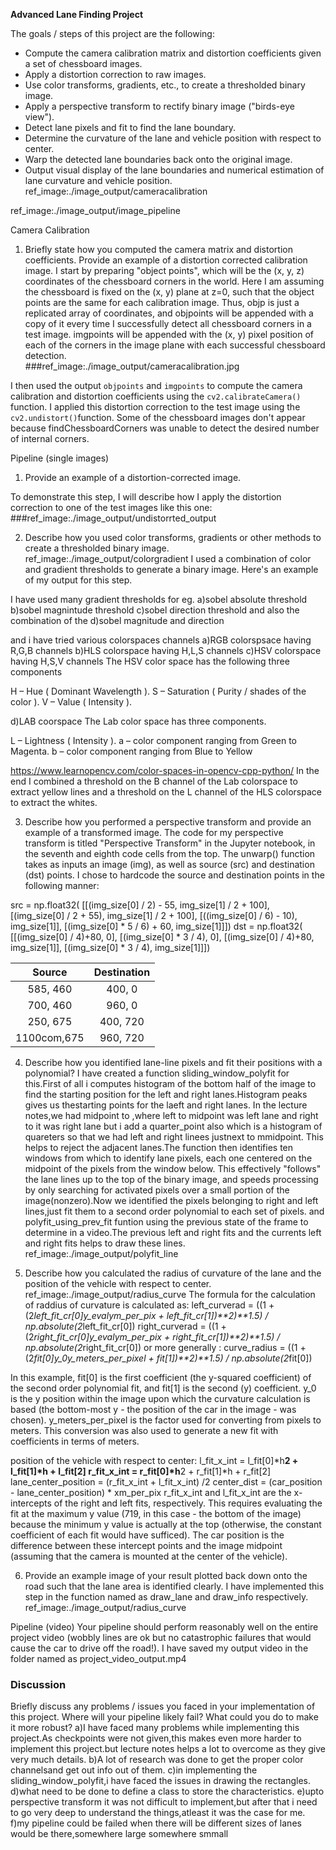 **Advanced Lane Finding Project**

The goals / steps of this project are the following:

* Compute the camera calibration matrix and distortion coefficients given a set of chessboard images.
* Apply a distortion correction to raw images.
* Use color transforms, gradients, etc., to create a thresholded binary image.
* Apply a perspective transform to rectify binary image ("birds-eye view").
* Detect lane pixels and fit to find the lane boundary.
* Determine the curvature of the lane and vehicle position with respect to center.
* Warp the detected lane boundaries back onto the original image.
* Output visual display of the lane boundaries and numerical estimation of lane curvature and vehicle position.
ref_image:./image_output/cameracalibration

ref_image:./image_output/image_pipeline

Camera Calibration
1. Briefly state how you computed the camera matrix and distortion coefficients. Provide an example of a distortion corrected calibration image.
I start by preparing "object points", which will be the (x, y, z) coordinates of the chessboard corners in the world. Here I am assuming the chessboard is fixed on the (x, y) plane at z=0, such that the object points are the same for each calibration image.  Thus, objp is just a replicated array of coordinates, and objpoints will be appended with a copy of it every time I successfully detect all chessboard corners in a test image.  imgpoints will be appended with the (x, y) pixel position of each of the corners in the image plane with each successful chessboard detection.  
###ref_image:./image_output/cameracalibration.jpg

I then used the output `objpoints` and `imgpoints` to compute the camera calibration and distortion coefficients using the `cv2.calibrateCamera()` function.  I applied this distortion correction to the test image using the `cv2.undistort()`function.
 Some of the chessboard images don't appear because findChessboardCorners was unable to detect the desired number of internal corners.

Pipeline (single images)


1. Provide an example of a distortion-corrected image.

To demonstrate this step, I will describe how I apply the distortion correction to one of the test images like this one:
###ref_image:./image_output/undistorrted_output



2. Describe how you used color transforms, gradients or other methods to create a thresholded binary image.
ref_image:./image_output/colorgradient
I used a combination of color and gradient thresholds to generate a binary image.  Here's an example of my output for this step.

I have used many gradient thresholds for eg.
a)sobel absolute threshold
b)sobel magnintude threshold
c)sobel direction threshold 
and also the combination of the 
d)sobel magnitude and direction


and i have tried various colorspaces channels 
a)RGB colorspsace having R,G,B channels
b)HLS colorspace having H,L,S channels
c)HSV colorspace having H,S,V channels 
The HSV color space has the following three components

H – Hue ( Dominant Wavelength ).
S – Saturation ( Purity / shades of the color ).
V – Value ( Intensity ).

d)LAB coorspace
The Lab color space has three components.

L – Lightness ( Intensity ).
a – color component ranging from Green to Magenta.
b – color component ranging from Blue to Yellow

https://www.learnopencv.com/color-spaces-in-opencv-cpp-python/
In the end I combined a threshold on the B channel of the Lab colorspace to extract yellow lines and a threshold 
on the L channel of the HLS colorspace to extract the whites.

3. Describe how  you performed a perspective transform and provide an example of a transformed image.
The code for my perspective transform is titled "Perspective Transform" in the Jupyter notebook, in the seventh and eighth code cells from the top. The unwarp() function takes as inputs an image (img), as well as source (src) and destination (dst) points. I chose to hardcode the source and destination points in the following manner:

src = np.float32(
    [[(img_size[0] / 2) - 55, img_size[1] / 2 + 100],
    [(img_size[0] / 2 + 55), img_size[1] / 2 + 100],
    [((img_size[0] / 6) - 10), img_size[1]],
    [(img_size[0] * 5 / 6) + 60, img_size[1]]])
dst = np.float32(
    [[(img_size[0] / 4)+80, 0],
    [(img_size[0] * 3 / 4), 0],
    [(img_size[0] / 4)+80, img_size[1]],
    [(img_size[0] * 3 / 4), img_size[1]]])
    
    
| Source        | Destination   |
|:-------------:|:-------------:| 
| 585, 460      | 400, 0        | 
| 700, 460      | 960, 0        |
| 250, 675      | 400, 720      |
| 1100com,675      | 960, 720      |

4. Describe how you identified lane-line pixels and fit their positions with a polynomial?
I have created a function sliding_window_polyfit for this.First of all i computes histogram of the bottom half of the image
to find the starting position for the left and right lanes.Histogram peaks gives us thestarting points for the  laeft and right lanes.
In the lecture notes,we had midpoint to ,where left to midpoint was left lane and right to it was right lane but i add a quarter_point also
which is a histogram of quareters so that we had left and right linees justnext to mmidpoint.
This helps to reject the adjacent lanes.The function then identifies ten windows from which to identify lane pixels, each one centered on the midpoint of the pixels from the window below. This effectively "follows" the lane lines up to the top of the binary image, and speeds processing by only searching for activated pixels over a small portion of the image(nonzero).Now we identified the pixels belonging to right and left lines,just fit them to a second order polynomial to each set of pixels.
and polyfit_using_prev_fit funtion using the previous state of the frame to determine in a video.The previous left and right fits and the currents left and right fits helps to draw these lines.
ref_image:./image_output/polyfit_line

5. Describe how you calculated the radius of curvature of the lane and the position of the vehicle with respect to center.
ref_image:./image_output/radius_curve
The formula for the calculation of raddius of curvature is calculated as:
        left_curverad = ((1 + (2*left_fit_cr[0]*y_eval*ym_per_pix + left_fit_cr[1])**2)**1.5) / np.absolute(2*left_fit_cr[0])
        right_curverad = ((1 + (2*right_fit_cr[0]*y_eval*ym_per_pix + right_fit_cr[1])**2)**1.5) / np.absolute(2*right_fit_cr[0])
or more generally :
        curve_radius = ((1 + (2*fit[0]*y_0*y_meters_per_pixel + fit[1])**2)**1.5) / np.absolute(2*fit[0])

In this example, fit[0] is the first coefficient (the y-squared coefficient) of the second order polynomial fit, and fit[1] is the second (y) coefficient. y_0 is the y position within the image upon which the curvature calculation is based (the bottom-most y - the position of the car in the image - was chosen). y_meters_per_pixel is the factor used for converting from pixels to meters. This conversion was also used to generate a new fit with coefficients in terms of meters.

position of the vehicle with respect to center:
        l_fit_x_int = l_fit[0]*h**2 + l_fit[1]*h + l_fit[2]
        r_fit_x_int = r_fit[0]*h**2 + r_fit[1]*h + r_fit[2]
        lane_center_position = (r_fit_x_int + l_fit_x_int) /2
        center_dist = (car_position - lane_center_position) * xm_per_pix
r_fit_x_int and l_fit_x_int are the x-intercepts of the right and left fits, respectively. This requires evaluating the fit at the maximum y value (719, in this case - the bottom of the image) because the minimum y value is actually at the top (otherwise, the constant coefficient of each fit would have sufficed). The car position is the difference between these intercept points and the image midpoint (assuming that the camera is mounted at the center of the vehicle).

6. Provide an example image of your result plotted back down onto the road such that the lane area is identified clearly.
I have implemented this step in the function named as draw_lane and draw_info respectively.
ref_image:./image_output/radius_curve

Pipeline (video)
 Your pipeline should perform reasonably well on the entire project video (wobbly lines are ok but no catastrophic failures that would cause the car to drive off the road!).
 I have saved my output video in the folder named as project_video_output.mp4

### Discussion
 Briefly discuss any problems / issues you faced in your implementation of this project.  Where will your pipeline likely fail?  What could you do to make it more robust?
a)I have faced many problems while implementing this project.As checkpoints were not given,this makes even more harder to implement this 
project.but lecture notes helps a lot to overcome as they give very much details.
b)A lot of research was done to get the proper color channelsand get out  info out of them.
c)in implementing the sliding_window_polyfit,i have faced the issues in drawing the rectangles.
d)what need to be done to define a class to store the characteristics.
e)upto perspective transform it was not difficult to implement,but after that i need to go very deep to understand the things,atleast it was the case for me.
f)my pipeline could be failed when there will be different sizes of lanes would be there,somewhere large somewhere smmall



